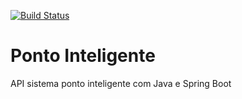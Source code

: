 [![Build Status](https://travis-ci.org/EliasJnr/ponto-inteligente-api.svg?branch=master)](https://travis-ci.org/EliasJnr/ponto-inteligente-api)

# Ponto Inteligente
API sistema ponto inteligente com Java e Spring Boot
